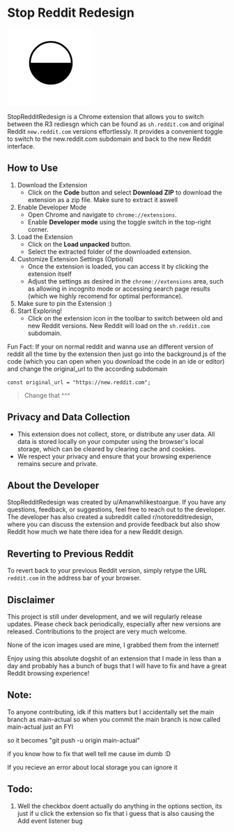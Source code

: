 # Stop Reddit Redesign

![Extension Icon](icon.png)

StopRedditRedesign is a Chrome extension that allows you to switch between the R3 rediesgn which can be found as `sh.reddit.com` and original Reddit `new.reddit.com` versions effortlessly. It provides a convenient toggle to switch to the new.reddit.com subdomain and back to the new Reddit interface.

## How to Use

1. Download the Extension
   - Click on the **Code** button and select **Download ZIP** to download the extension as a zip file. Make sure to extract it aswell
2. Enable Developer Mode
   - Open Chrome and navigate to `chrome://extensions`.
   - Enable **Developer mode** using the toggle switch in the top-right corner.
3. Load the Extension
   - Click on the **Load unpacked** button.
   - Select the extracted folder of the downloaded extension.
4. Customize Extension Settings (Optional)
   - Once the extension is loaded, you can access it by clicking the extension itself
   - Adjust the settings as desired in the `chrome://extensions` area, such as allowing in incognito mode or accessing search page results (which we highly recomend for optimal performance).
6. Make sure to pin the Extension :)
5. Start Exploring!
   - Click on the extension icon in the toolbar to switch between old and new Reddit versions. New Reddit will load on the `sh.reddit.com` subdomain.

Fun Fact: If your on normal reddit and wanna use an different version of reddit all the time by the extension then just go into the background.js of the code (which you can open when you download the code in an ide or editor) and change the original_url to the according subdomain 

```
const original_url = "https://new.reddit.com";

```
> Change that ^^^

## Privacy and Data Collection

- This extension does not collect, store, or distribute any user data. All data is stored locally on your computer using the browser's local storage, which can be cleared by clearing cache and cookies.
- We respect your privacy and ensure that your browsing experience remains secure and private.

## About the Developer

StopRedditRedesign was created by u/Amanwhlikestoargue. If you have any questions, feedback, or suggestions, feel free to reach out to the developer.
The developer has also created a subreddit called r/notoredditredesign, where you can discuss the extension and provide feedback but also show Reddit how much we hate there idea for a new Reddit design.

## Reverting to Previous Reddit

To revert back to your previous Reddit version, simply retype the URL `reddit.com` in the address bar of your browser.

## Disclaimer

This project is still under development, and we will regularly release updates. Please check back periodically, especially after new versions are released. Contributions to the project are very much welcome.

None of the icon images used are mine, I grabbed them from the internet!

Enjoy using this absolute dogshit of an extension that I made in less than a day and probably has a bunch of bugs that I will have to fix and have a great Reddit browsing experience!

## Note:

To anyone contributing, idk if this matters but I accidentally set the main branch as main-actual so when you commit the main branch is now called main-actual just an FYI

so it becomes "git push -u origin main-actual"

if you know how to fix that well tell me cause im dumb :D

If you recieve an error about local storage you can ignore it

## Todo:
1. Well the checkbox doent actually do anything in the options section, its just if u click the extension so fix that i guess that is also causing the Add event listener bug 
